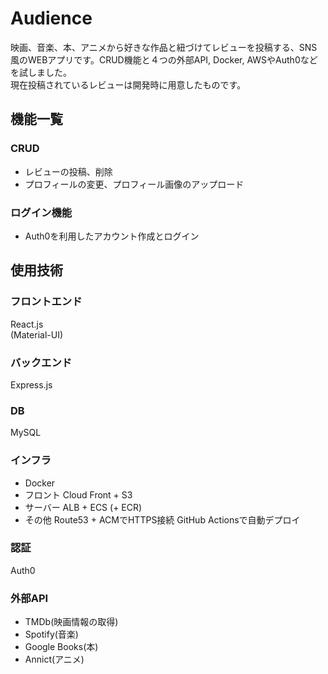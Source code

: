 # Audience
映画、音楽、本、アニメから好きな作品と紐づけてレビューを投稿する、SNS風のWEBアプリです。CRUD機能と４つの外部API, Docker, AWSやAuth0などを試しました。  
現在投稿されているレビューは開発時に用意したものです。

## 機能一覧
### CRUD
- レビューの投稿、削除
- プロフィールの変更、プロフィール画像のアップロード
### ログイン機能
- Auth0を利用したアカウント作成とログイン

## 使用技術
### フロントエンド
React.js  
(Material-UI)
### バックエンド
Express.js
### DB
MySQL
### インフラ
- Docker
- フロント
  Cloud Front + S3
- サーバー
  ALB + ECS (+ ECR)
- その他
  Route53 + ACMでHTTPS接続
  GitHub Actionsで自動デプロイ
### 認証
Auth0
### 外部API
- TMDb(映画情報の取得)
- Spotify(音楽)
- Google Books(本)
- Annict(アニメ)
